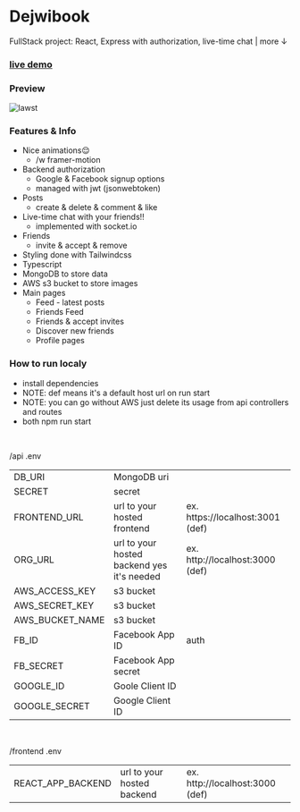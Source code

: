 # Dejwibook
FullStack project: React, Express with authorization, live-time chat | more ↓
### [live demo](dejwibook.vercel.app)
### Preview
![lawst](https://user-images.githubusercontent.com/80927085/170881641-8c4f7de5-20b8-489c-be70-5233d5cef5d1.gif)


### Features & Info
- Nice animations😌
  - /w framer-motion
- Backend authorization
  - Google & Facebook signup options
  - managed with jwt (jsonwebtoken)
- Posts
  - create & delete & comment & like
- Live-time chat with your friends!!
  - implemented with socket.io
- Friends
  - invite & accept & remove
- Styling done with Tailwindcss
- Typescript
- MongoDB to store data
- AWS s3 bucket to store images
- Main pages
  - Feed - latest posts
  - Friends Feed
  - Friends & accept invites
  - Discover new friends
  - Profile pages

### How to run localy
- install dependencies
- NOTE: def means it's a default host url on run start
- NOTE: you can go without AWS just delete its usage from api controllers and routes
- both npm run start
<p>&nbsp;</p>
/api .env

| |  | |
--- | --- | ---|
|DB_URI|MongoDB uri||
|SECRET|secret||
|FRONTEND_URL|url to your hosted frontend|ex. https://localhost:3001 (def)|
|ORG_URL|url to your hosted backend yes it's needed|ex. http://localhost:3000 (def)|
|AWS_ACCESS_KEY|s3 bucket||
|AWS_SECRET_KEY|s3 bucket||
|AWS_BUCKET_NAME|s3 bucket||
|FB_ID|Facebook App ID|auth|
|FB_SECRET|Facebook App secret||
|GOOGLE_ID|Goole Client ID||
|GOOGLE_SECRET|Google Client ID||
<p>&nbsp;</p>
/frontend .env

| |  | |
--- | --- | ---|
|REACT_APP_BACKEND|url to your hosted backend|ex. http://localhost:3000 (def)|



